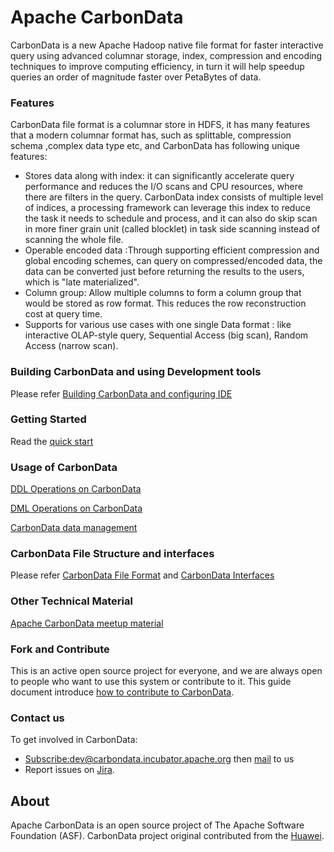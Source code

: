 <!--
    Licensed to the Apache Software Foundation (ASF) under one
    or more contributor license agreements.  See the NOTICE file
    distributed with this work for additional information
    regarding copyright ownership.  The ASF licenses this file
    to you under the Apache License, Version 2.0 (the
    "License"); you may not use this file except in compliance
    with the License.  You may obtain a copy of the License at

      http://www.apache.org/licenses/LICENSE-2.0

    Unless required by applicable law or agreed to in writing,
    software distributed under the License is distributed on an
    "AS IS" BASIS, WITHOUT WARRANTIES OR CONDITIONS OF ANY
    KIND, either express or implied.  See the License for the
    specific language governing permissions and limitations
    under the License.
-->

# Apache CarbonData
CarbonData is a new Apache Hadoop native file format for faster 
interactive query using advanced columnar storage, index, compression 
and encoding techniques to improve computing efficiency, in turn it will 
help speedup queries an order of magnitude faster over PetaBytes of data. 

### Features
CarbonData file format is a columnar store in HDFS, it has many features that a modern columnar format has, such as splittable, compression schema ,complex data type etc, and CarbonData has following unique features:
* Stores data along with index: it can significantly accelerate query performance and reduces the I/O scans and CPU resources, where there are filters in the query.  CarbonData index consists of multiple level of indices, a processing framework can leverage this index to reduce the task it needs to schedule and process, and it can also do skip scan in more finer grain unit (called blocklet) in task side scanning instead of scanning the whole file. 
* Operable encoded data :Through supporting efficient compression and global encoding schemes, can query on compressed/encoded data, the data can be converted just before returning the results to the users, which is "late materialized". 
* Column group: Allow multiple columns to form a column group that would be stored as row format. This reduces the row reconstruction cost at query time.
* Supports for various use cases with one single Data format : like interactive OLAP-style query, Sequential Access (big scan), Random Access (narrow scan). 

### Building CarbonData and using Development tools
Please refer [Building CarbonData and configuring IDE](docs/Installing-CarbonData-And-IDE-Configuartion.md)

### Getting Started
Read the [quick start](docs/Quick-Start.md)

### Usage of CarbonData
 [DDL Operations on CarbonData](docs/DDL-Operations-on-Carbon.md) 
 
 [DML Operations on CarbonData](docs/DML-Operations-on-Carbon.md)  
 
 [CarbonData data management](docs/Carbondata-Management.md)  

### CarbonData File Structure and interfaces
Please refer [CarbonData File Format](docs/Carbondata-File-Structure-and-Format.md) and [CarbonData Interfaces](docs/Carbon-Interfaces.md)

### Other Technical Material
[Apache CarbonData meetup material](docs/Apache-CarbonData-meetup-material.pdf)

### Fork and Contribute
This is an active open source project for everyone, and we are always open to people who want to use this system or contribute to it. 
This guide document introduce [how to contribute to CarbonData](docs/How-to-contribute-to-Apache-CarbonData.md).

### Contact us
To get involved in CarbonData:

* [Subscribe:dev@carbondata.incubator.apache.org](mailto:dev-subscribe@carbondata.incubator.apache.org) then [mail](mailto:dev@carbondata.incubator.apache.org) to us
* Report issues on [Jira](https://issues.apache.org/jira/browse/CARBONDATA).

## About
Apache CarbonData is an open source project of The Apache Software Foundation (ASF).
CarbonData project original contributed from the [Huawei](http://www.huawei.com).
